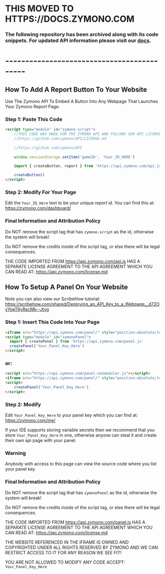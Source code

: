 # THIS MOVED TO HTTPS://DOCS.ZYMONO.COM
### The following repository has been archived along with its code snippets. For updated API information please visit our [docs](https://docs.zymono.com).

# -------------------------------------------

## How To Add A Report Button To Your Website
Use The Zymono API To Embed A Button Into Any Webpage That Launches Your Zymono Report Page.

### Step 1: Paste This Code
```html
<script type="module" id="zymono-script">
    //THIS CODE WAS MADE FOR THE ZYMONO API AND FOLLOWS OUR API LICENSE. 
    //https://github.com/zymono/API/LICENSE.md
    
    //https://github.com/zymono/API
    
    window.sessionStorage.setItem('gameID', 'Your_ID_HERE')
    
    import { createButton, report } from 'https://api.zymono.com/api.js'

    createButton()
</script>
  ```

### Step 2: Modify For Your Page

Edit the ```Your_ID_Here``` text to be your unique report id. You can find this at: https://zymono.com/dashboard/

### Final Information and Attribution Policy

Do NOT remove the script tag that has ```zymono-script``` as the id, otherwise the system will break!

Do NOT remove the credits inside of the script tag, or else there will be legal consequences.

THE CODE IMPORTED FROM https://api.zymono.com/api.js HAS A SEPARATE LICENSE AGREEMENT TO THE API AGREEMENT WHICH YOU CAN READ AT: https://api.zymono.com/license.md

## How To Setup A Panel On Your Website

Note you can also view our ScribeHow tutorial: https://scribehow.com/shared/Deploying_an_API_Key_to_a_Webpage__d72OyYqeT6yRecMk--Jtvg

### Step 1: Insert This Code Into Your Page
```html 
<iframe src="https://api.zymono.com/panel/" style="position:absolute;top:0;left:0;width:100%;height:100%;border:none;">
<script type="module" id="zymonoPanel">
  import { createPanel } from 'https://api.zymono.com/panel.js'
  createPanel('Your_Panel_Key_Here')
</script>
```

### or:

```html 
<script src="https://api.zymono.com/panel-nonmodular.js"></script>
<iframe src="https://api.zymono.com/panel/" style="position:absolute;top:0;left:0;width:100%;height:100%;border:none;">
<script>
    createPanel('Your_Panel_Key_Here')
</script>
```
    
### Step 2: Modify
    
Edit ```Your_Panel_Key_Here``` to your panel key which you can find at: https://zymono.com/me/

If your IDE supports storing variable secrets then we recommend that you store ```Your_Panel_Key_Here``` in one, otherwise anyone can steal it and create their own api page with your panel.
    
### Warning
    
Anybody with access to this page can view the source code where you list your panel key.
    
### Final Information and Attribution Policy

Do NOT remove the script tag that has ```zymonoPanel``` as the id, otherwise the system will break!

Do NOT remove the credits inside of the script tag, or else there will be legal consequences.

THE CODE IMPORTED FROM https://api.zymono.com/panel.js HAS A SEPARATE LICENSE AGREEMENT TO THE API AGREEMENT WHICH YOU CAN READ AT: https://api.zymono.com/license.md

THE WEBSITE REFERENCED IN THE IFRAME IS OWNED AND COPYRIGHTED UNDER ALL RIGHTS RESERVED BY ZYMONO AND WE CAN RESTRICT ACCESS TO IT FOR ANY REASON WE SEE FIT!
    
YOU ARE NOT ALLOWED TO MODIFY ANY CODE ACCEPT: ```Your_Panel_Key_Here```
